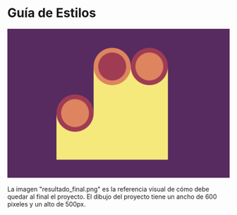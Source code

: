 # Guía de Estilos

![Imagen final](resultado_final.png)

La imagen "resultado_final.png" es la referencia visual de cómo debe quedar al final el proyecto.
El dibujo del proyecto tiene un ancho de 600 pixeles y un alto de 500px.
